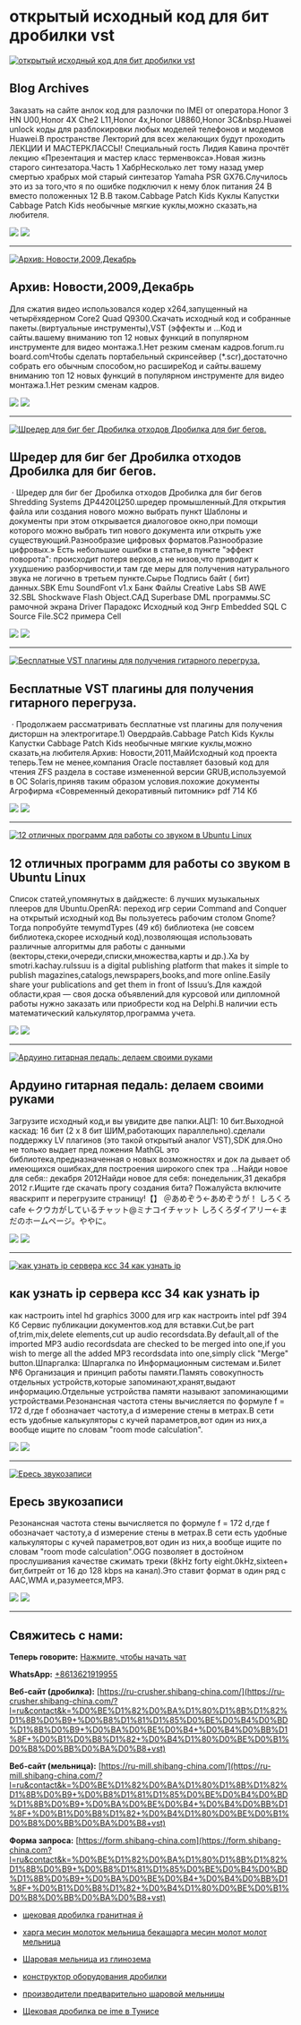 # открытый исходный код для бит дробилки vst

<a href="https://swt.shibang-china.com/?l=ru&img&k=%D0%BE%D1%82%D0%BA%D1%80%D1%8B%D1%82%D1%8B%D0%B9+%D0%B8%D1%81%D1%85%D0%BE%D0%B4%D0%BD%D1%8B%D0%B9+%D0%BA%D0%BE%D0%B4+%D0%B4%D0%BB%D1%8F+%D0%B1%D0%B8%D1%82+%D0%B4%D1%80%D0%BE%D0%B1%D0%B8%D0%BB%D0%BA%D0%B8+vst" target="_blank">![открытый исходный код для бит дробилки vst](http://static.shibang-china.com/all-800x300/900.jpg)</a>

## Blog Archives
Заказать на сайте анлок код для разлочки по IMEI от оператора.Honor 3 HN U00,Honor 4X Che2 L11,Honor 4x,Honor U8860,Honor 3C&amp;nbsp.Huawei unlock коды для разблокировки любых моделей телефонов и модемов Huawei.В пространстве Лекторий для всех желающих будут проходить ЛЕКЦИИ И МАСТЕРКЛАССЫ! Специальный гость Лидия Кавина прочтёт лекцию &#171;Презентация и мастер класс терменвокса&#187;.Новая жизнь старого синтезатора.Часть 1 ХабрНесколько лет тому назад умер смертью храбрых мой старый синтезатор Yamaha PSR GX76.Случилось это из за того,что я по ошибке подключил к нему блок питания 24 В вместо положенных 12 В.В таком.Cabbage Patch Kids Куклы Капустки Cabbage Patch Kids необычные мягкие куклы,можно сказать,на любителя.


<a href="https://whatsapp.shibangsoft.com/WhatsApp.php" target="_blank" title="WhatsApp">![](http://static.shibang-china.com/icon/whatsapp.png)</a> <a href="https://swt.shibang-china.com/?l=ru&icon&k=%D0%BE%D1%82%D0%BA%D1%80%D1%8B%D1%82%D1%8B%D0%B9+%D0%B8%D1%81%D1%85%D0%BE%D0%B4%D0%BD%D1%8B%D0%B9+%D0%BA%D0%BE%D0%B4+%D0%B4%D0%BB%D1%8F+%D0%B1%D0%B8%D1%82+%D0%B4%D1%80%D0%BE%D0%B1%D0%B8%D0%BB%D0%BA%D0%B8+vst" target="_blank">![](http://static.shibang-china.com/icon/chat-ru.png)</a>

---

<a href="https://swt.shibang-china.com/?l=ru&img&k=%D0%BE%D1%82%D0%BA%D1%80%D1%8B%D1%82%D1%8B%D0%B9+%D0%B8%D1%81%D1%85%D0%BE%D0%B4%D0%BD%D1%8B%D0%B9+%D0%BA%D0%BE%D0%B4+%D0%B4%D0%BB%D1%8F+%D0%B1%D0%B8%D1%82+%D0%B4%D1%80%D0%BE%D0%B1%D0%B8%D0%BB%D0%BA%D0%B8+vst" target="_blank">![Архив: Новости,2009,Декабрь](http://static.shibang-china.com/all-800x300/1427.jpg)</a>

## Архив: Новости,2009,Декабрь
Для сжатия видео использовался кодер x264,запущенный на четырёхядерном Core2 Quad Q9300.Скачать исходный код и собранные пакеты.(виртуальные инструменты),VST (эффекты и …Код и сайты.вашему вниманию топ 12 новых функций в популярном инструменте для видео монтажа.1.Нет резким сменам кадров.forum.ru board.comЧтобы сделать портабельный скринсейвер (*.scr),достаточно собрать его обычным способом,но расширеКод и сайты.вашему вниманию топ 12 новых функций в популярном инструменте для видео монтажа.1.Нет резким сменам кадров.


<a href="https://whatsapp.shibangsoft.com/WhatsApp.php" target="_blank" title="WhatsApp">![](http://static.shibang-china.com/icon/whatsapp.png)</a> <a href="https://swt.shibang-china.com/?l=ru&icon&k=%D0%BE%D1%82%D0%BA%D1%80%D1%8B%D1%82%D1%8B%D0%B9+%D0%B8%D1%81%D1%85%D0%BE%D0%B4%D0%BD%D1%8B%D0%B9+%D0%BA%D0%BE%D0%B4+%D0%B4%D0%BB%D1%8F+%D0%B1%D0%B8%D1%82+%D0%B4%D1%80%D0%BE%D0%B1%D0%B8%D0%BB%D0%BA%D0%B8+vst" target="_blank">![](http://static.shibang-china.com/icon/chat-ru.png)</a>

---

<a href="https://swt.shibang-china.com/?l=ru&img&k=%D0%BE%D1%82%D0%BA%D1%80%D1%8B%D1%82%D1%8B%D0%B9+%D0%B8%D1%81%D1%85%D0%BE%D0%B4%D0%BD%D1%8B%D0%B9+%D0%BA%D0%BE%D0%B4+%D0%B4%D0%BB%D1%8F+%D0%B1%D0%B8%D1%82+%D0%B4%D1%80%D0%BE%D0%B1%D0%B8%D0%BB%D0%BA%D0%B8+vst" target="_blank">![Шредер для биг бег Дробилка отходов Дробилка для биг бегов.](http://static.shibang-china.com/all-800x300/1163.jpg)</a>

## Шредер для биг бег Дробилка отходов Дробилка для биг бегов.
&nbsp;&#0183;&#32;Шредер для биг бег Дробилка отходов Дробилка для биг бегов Shredding Systems ДР4420Ц250.шредер промышленный.Для открытия файла или создания нового можно выбрать пункт Шаблоны и документы при этом открывается диалоговое окно,при помощи которого можно выбрать тип нового документа или открыть уже существующий.Разнообразие цифровых форматов.Разнообразие цифровых.&#187; Есть небольшие ошибки в статье,в пункте &quot;эффект поворота&quot;: происходит потеря верхов,а не низов,что приводит к ухудшению разборчивости,и там где меры для получения натурального звука не логично в третьем пункте.Сырье Подпись байт ( бит) данных.SBK Emu SoundFont v1.x Банк Файлы Creative Labs SB AWE 32.SBL Shockwave Flash Object.САД Superbase DML программы.SC рамочной экрана Driver Парадокс Исходный код Энгр Embedded SQL C Source File.SC2 примера Cell


<a href="https://whatsapp.shibangsoft.com/WhatsApp.php" target="_blank" title="WhatsApp">![](http://static.shibang-china.com/icon/whatsapp.png)</a> <a href="https://swt.shibang-china.com/?l=ru&icon&k=%D0%BE%D1%82%D0%BA%D1%80%D1%8B%D1%82%D1%8B%D0%B9+%D0%B8%D1%81%D1%85%D0%BE%D0%B4%D0%BD%D1%8B%D0%B9+%D0%BA%D0%BE%D0%B4+%D0%B4%D0%BB%D1%8F+%D0%B1%D0%B8%D1%82+%D0%B4%D1%80%D0%BE%D0%B1%D0%B8%D0%BB%D0%BA%D0%B8+vst" target="_blank">![](http://static.shibang-china.com/icon/chat-ru.png)</a>

---

<a href="https://swt.shibang-china.com/?l=ru&img&k=%D0%BE%D1%82%D0%BA%D1%80%D1%8B%D1%82%D1%8B%D0%B9+%D0%B8%D1%81%D1%85%D0%BE%D0%B4%D0%BD%D1%8B%D0%B9+%D0%BA%D0%BE%D0%B4+%D0%B4%D0%BB%D1%8F+%D0%B1%D0%B8%D1%82+%D0%B4%D1%80%D0%BE%D0%B1%D0%B8%D0%BB%D0%BA%D0%B8+vst" target="_blank">![Бесплатные VST плагины для получения гитарного перегруза.](http://static.shibang-china.com/all-800x300/767.jpg)</a>

## Бесплатные VST плагины для получения гитарного перегруза.
&nbsp;&#0183;&#32;Продолжаем рассматривать бесплатные vst плагины для получения дисторшн на электрогитаре.1) Овердрайв.Cabbage Patch Kids Куклы Капустки Cabbage Patch Kids необычные мягкие куклы,можно сказать,на любителя.Архив: Новости,2011,МайИсходный код проекта теперь.Тем не менее,компания Oracle поставляет базовый код для чтения ZFS раздела в составе измененной версии GRUB,используемой в ОС Solaris,приняв таким образом условия.похожие документы Агрофирма &#171;Современный декоративный питомник&#187; pdf 714 Кб


<a href="https://whatsapp.shibangsoft.com/WhatsApp.php" target="_blank" title="WhatsApp">![](http://static.shibang-china.com/icon/whatsapp.png)</a> <a href="https://swt.shibang-china.com/?l=ru&icon&k=%D0%BE%D1%82%D0%BA%D1%80%D1%8B%D1%82%D1%8B%D0%B9+%D0%B8%D1%81%D1%85%D0%BE%D0%B4%D0%BD%D1%8B%D0%B9+%D0%BA%D0%BE%D0%B4+%D0%B4%D0%BB%D1%8F+%D0%B1%D0%B8%D1%82+%D0%B4%D1%80%D0%BE%D0%B1%D0%B8%D0%BB%D0%BA%D0%B8+vst" target="_blank">![](http://static.shibang-china.com/icon/chat-ru.png)</a>

---

<a href="https://swt.shibang-china.com/?l=ru&img&k=%D0%BE%D1%82%D0%BA%D1%80%D1%8B%D1%82%D1%8B%D0%B9+%D0%B8%D1%81%D1%85%D0%BE%D0%B4%D0%BD%D1%8B%D0%B9+%D0%BA%D0%BE%D0%B4+%D0%B4%D0%BB%D1%8F+%D0%B1%D0%B8%D1%82+%D0%B4%D1%80%D0%BE%D0%B1%D0%B8%D0%BB%D0%BA%D0%B8+vst" target="_blank">![12 отличных программ для работы со звуком в Ubuntu Linux](http://static.shibang-china.com/all-800x300/742.jpg)</a>

## 12 отличных программ для работы со звуком в Ubuntu Linux
Список статей,упомянутых в дайджесте: 6 лучших музыкальных плееров для Ubuntu.OpenRA: переход игр серии Command and Conquer на открытый исходный код Вы пользуетесь рабочим столом Gnome? Тогда попробуйте темуmdTypes (49 кб) библиотека (не совсем библиотека,скорее исходный код),позволяющая использовать различные алгоритмы для работы с данными (векторы,стеки,очереди,списки,множества,карты и др.).Xa by smotri.kachay.ruIssuu is a digital publishing platform that makes it simple to publish magazines,catalogs,newspapers,books,and more online.Easily share your publications and get them in front of Issuu’s.Для каждой области,края — своя доска объявлений.для курсовой или дипломной работы нужно заказать или приобрести код на Delphi.В наличии есть математический калькулятор,программа учета.


<a href="https://whatsapp.shibangsoft.com/WhatsApp.php" target="_blank" title="WhatsApp">![](http://static.shibang-china.com/icon/whatsapp.png)</a> <a href="https://swt.shibang-china.com/?l=ru&icon&k=%D0%BE%D1%82%D0%BA%D1%80%D1%8B%D1%82%D1%8B%D0%B9+%D0%B8%D1%81%D1%85%D0%BE%D0%B4%D0%BD%D1%8B%D0%B9+%D0%BA%D0%BE%D0%B4+%D0%B4%D0%BB%D1%8F+%D0%B1%D0%B8%D1%82+%D0%B4%D1%80%D0%BE%D0%B1%D0%B8%D0%BB%D0%BA%D0%B8+vst" target="_blank">![](http://static.shibang-china.com/icon/chat-ru.png)</a>

---

<a href="https://swt.shibang-china.com/?l=ru&img&k=%D0%BE%D1%82%D0%BA%D1%80%D1%8B%D1%82%D1%8B%D0%B9+%D0%B8%D1%81%D1%85%D0%BE%D0%B4%D0%BD%D1%8B%D0%B9+%D0%BA%D0%BE%D0%B4+%D0%B4%D0%BB%D1%8F+%D0%B1%D0%B8%D1%82+%D0%B4%D1%80%D0%BE%D0%B1%D0%B8%D0%BB%D0%BA%D0%B8+vst" target="_blank">![Ардуино гитарная педаль: делаем своими руками](http://static.shibang-china.com/all-800x300/1462.jpg)</a>

## Ардуино гитарная педаль: делаем своими руками
Загрузите исходный код,и вы увидите две папки.АЦП: 10 бит.Выходной каскад: 16 бит (2 x 8 бит ШИМ,работающих параллельно).сделали поддержку LV плагинов (это такой открытый аналог VST),SDK для.Оно не только выдает пред ложения MathGL это библиотека,предназначенная о новых возможностях и док ла дывает об имеющихся ошибках,для построения широкого спек тра …Найди новое для себя:: декабря 2012Найди новое для себя: понедельник,31 декабря 2012 г.Ищите где скачать прогу создания бита? Пожалуйста включите яваскрипт и перегрузите страницу!【】 ＠あめぞう←あめぞうが！ しろくろcafe ←クウカがしているチャット@ミナコイチャット しろくろダイアリー←まだのホームページ。ややに。


<a href="https://whatsapp.shibangsoft.com/WhatsApp.php" target="_blank" title="WhatsApp">![](http://static.shibang-china.com/icon/whatsapp.png)</a> <a href="https://swt.shibang-china.com/?l=ru&icon&k=%D0%BE%D1%82%D0%BA%D1%80%D1%8B%D1%82%D1%8B%D0%B9+%D0%B8%D1%81%D1%85%D0%BE%D0%B4%D0%BD%D1%8B%D0%B9+%D0%BA%D0%BE%D0%B4+%D0%B4%D0%BB%D1%8F+%D0%B1%D0%B8%D1%82+%D0%B4%D1%80%D0%BE%D0%B1%D0%B8%D0%BB%D0%BA%D0%B8+vst" target="_blank">![](http://static.shibang-china.com/icon/chat-ru.png)</a>

---

<a href="https://swt.shibang-china.com/?l=ru&img&k=%D0%BE%D1%82%D0%BA%D1%80%D1%8B%D1%82%D1%8B%D0%B9+%D0%B8%D1%81%D1%85%D0%BE%D0%B4%D0%BD%D1%8B%D0%B9+%D0%BA%D0%BE%D0%B4+%D0%B4%D0%BB%D1%8F+%D0%B1%D0%B8%D1%82+%D0%B4%D1%80%D0%BE%D0%B1%D0%B8%D0%BB%D0%BA%D0%B8+vst" target="_blank">![как узнать ip сервера ксс 34 как узнать ip](http://static.shibang-china.com/all-800x300/1260.jpg)</a>

## как узнать ip сервера ксс 34 как узнать ip
как настроить intel hd graphics 3000 для игр как настроить intel pdf 394 Кб Сервис публикации документов.код для вставки.Cut,be part of,trim,mix,delete elements,cut up audio recordsdata.By default,all of the imported MP3 audio recordsdata are checked to be merged into one,if you wish to merge all the added MP3 recordsdata into one,simply click &quot;Merge&quot; button.Шпаргалка: Шпаргалка по Информационным системам и.Билет №6 Организация и принцип работы памяти.Память совокупность отдельных устройств,которые запоминают,хранят,выдают информацию.Отдельные устройства памяти называют запоминающими устройствами.Резонансная частота стены вычисляется по формуле f = 172 d,где f обозначает частоту,а d измерение стены в метрах.В сети есть удобные калькуляторы с кучей параметров,вот один из них,а вообще ищите по словам &quot;room mode calculation&quot;.


<a href="https://whatsapp.shibangsoft.com/WhatsApp.php" target="_blank" title="WhatsApp">![](http://static.shibang-china.com/icon/whatsapp.png)</a> <a href="https://swt.shibang-china.com/?l=ru&icon&k=%D0%BE%D1%82%D0%BA%D1%80%D1%8B%D1%82%D1%8B%D0%B9+%D0%B8%D1%81%D1%85%D0%BE%D0%B4%D0%BD%D1%8B%D0%B9+%D0%BA%D0%BE%D0%B4+%D0%B4%D0%BB%D1%8F+%D0%B1%D0%B8%D1%82+%D0%B4%D1%80%D0%BE%D0%B1%D0%B8%D0%BB%D0%BA%D0%B8+vst" target="_blank">![](http://static.shibang-china.com/icon/chat-ru.png)</a>

---

<a href="https://swt.shibang-china.com/?l=ru&img&k=%D0%BE%D1%82%D0%BA%D1%80%D1%8B%D1%82%D1%8B%D0%B9+%D0%B8%D1%81%D1%85%D0%BE%D0%B4%D0%BD%D1%8B%D0%B9+%D0%BA%D0%BE%D0%B4+%D0%B4%D0%BB%D1%8F+%D0%B1%D0%B8%D1%82+%D0%B4%D1%80%D0%BE%D0%B1%D0%B8%D0%BB%D0%BA%D0%B8+vst" target="_blank">![Ересь звукозаписи](http://static.shibang-china.com/all-800x300/936.jpg)</a>

## Ересь звукозаписи
Резонансная частота стены вычисляется по формуле f = 172 d,где f обозначает частоту,а d измерение стены в метрах.В сети есть удобные калькуляторы с кучей параметров,вот один из них,а вообще ищите по словам &quot;room mode calculation&quot;.OGG позволяет в достойном прослушивания качестве сжимать треки (8kHz forty eight.0kHz,sixteen+ бит,битрейт от 16 до 128 kbps на канал).Это ставит формат в один ряд с AAC,WMA и,разумеется,MP3.

<a href="https://whatsapp.shibangsoft.com/WhatsApp.php" target="_blank" title="WhatsApp">![](http://static.shibang-china.com/icon/whatsapp.png)</a> <a href="https://swt.shibang-china.com/?l=ru&icon&k=%D0%BE%D1%82%D0%BA%D1%80%D1%8B%D1%82%D1%8B%D0%B9+%D0%B8%D1%81%D1%85%D0%BE%D0%B4%D0%BD%D1%8B%D0%B9+%D0%BA%D0%BE%D0%B4+%D0%B4%D0%BB%D1%8F+%D0%B1%D0%B8%D1%82+%D0%B4%D1%80%D0%BE%D0%B1%D0%B8%D0%BB%D0%BA%D0%B8+vst" target="_blank">![](http://static.shibang-china.com/icon/chat-ru.png)</a>

---
## Свяжитесь с нами:

**Теперь говорите:** [Нажмите, чтобы начать чат](https://swt.shibang-china.com?l=ru&contact&k=%D0%BE%D1%82%D0%BA%D1%80%D1%8B%D1%82%D1%8B%D0%B9+%D0%B8%D1%81%D1%85%D0%BE%D0%B4%D0%BD%D1%8B%D0%B9+%D0%BA%D0%BE%D0%B4+%D0%B4%D0%BB%D1%8F+%D0%B1%D0%B8%D1%82+%D0%B4%D1%80%D0%BE%D0%B1%D0%B8%D0%BB%D0%BA%D0%B8+vst)

**WhatsApp:**  [+8613621919955](https://whatsapp.shibangsoft.com/WhatsApp.php)

**Веб-сайт (дробилка):** [https://ru-crusher.shibang-china.com/](https://ru-crusher.shibang-china.com/?l=ru&contact&k=%D0%BE%D1%82%D0%BA%D1%80%D1%8B%D1%82%D1%8B%D0%B9+%D0%B8%D1%81%D1%85%D0%BE%D0%B4%D0%BD%D1%8B%D0%B9+%D0%BA%D0%BE%D0%B4+%D0%B4%D0%BB%D1%8F+%D0%B1%D0%B8%D1%82+%D0%B4%D1%80%D0%BE%D0%B1%D0%B8%D0%BB%D0%BA%D0%B8+vst)

**Веб-сайт (мельница):** [https://ru-mill.shibang-china.com/](https://ru-mill.shibang-china.com/?l=ru&contact&k=%D0%BE%D1%82%D0%BA%D1%80%D1%8B%D1%82%D1%8B%D0%B9+%D0%B8%D1%81%D1%85%D0%BE%D0%B4%D0%BD%D1%8B%D0%B9+%D0%BA%D0%BE%D0%B4+%D0%B4%D0%BB%D1%8F+%D0%B1%D0%B8%D1%82+%D0%B4%D1%80%D0%BE%D0%B1%D0%B8%D0%BB%D0%BA%D0%B8+vst)

**Форма запроса:** [https://form.shibang-china.com](https://form.shibang-china.com?l=ru&contact&k=%D0%BE%D1%82%D0%BA%D1%80%D1%8B%D1%82%D1%8B%D0%B9+%D0%B8%D1%81%D1%85%D0%BE%D0%B4%D0%BD%D1%8B%D0%B9+%D0%BA%D0%BE%D0%B4+%D0%B4%D0%BB%D1%8F+%D0%B1%D0%B8%D1%82+%D0%B4%D1%80%D0%BE%D0%B1%D0%B8%D0%BB%D0%BA%D0%B8+vst)

* [щековая дробилка гранитная й](../125/%D1%89%D0%B5%D0%BA%D0%BE%D0%B2%D0%B0%D1%8F%20%D0%B4%D1%80%D0%BE%D0%B1%D0%B8%D0%BB%D0%BA%D0%B0%20%D0%B3%D1%80%D0%B0%D0%BD%D0%B8%D1%82%D0%BD%D0%B0%D1%8F%20%D0%B9.md)

* [харга месин молоток мельница бекашарга месин молот молот мельница](../123/%D1%85%D0%B0%D1%80%D0%B3%D0%B0%20%D0%BC%D0%B5%D1%81%D0%B8%D0%BD%20%D0%BC%D0%BE%D0%BB%D0%BE%D1%82%D0%BE%D0%BA%20%D0%BC%D0%B5%D0%BB%D1%8C%D0%BD%D0%B8%D1%86%D0%B0%20%D0%B1%D0%B5%D0%BA%D0%B0%D1%88%D0%B0%D1%80%D0%B3%D0%B0%20%D0%BC%D0%B5%D1%81%D0%B8%D0%BD%20%D0%BC%D0%BE%D0%BB%D0%BE%D1%82%20%D0%BC%D0%BE%D0%BB%D0%BE%D1%82%20%D0%BC%D0%B5%D0%BB%D1%8C%D0%BD%D0%B8%D1%86%D0%B0.md)

* [Шаровая мельница из глинозема](../121/%D0%A8%D0%B0%D1%80%D0%BE%D0%B2%D0%B0%D1%8F%20%D0%BC%D0%B5%D0%BB%D1%8C%D0%BD%D0%B8%D1%86%D0%B0%20%D0%B8%D0%B7%20%D0%B3%D0%BB%D0%B8%D0%BD%D0%BE%D0%B7%D0%B5%D0%BC%D0%B0.md)

* [конструктор оборудования дробилки](../121/%D0%BA%D0%BE%D0%BD%D1%81%D1%82%D1%80%D1%83%D0%BA%D1%82%D0%BE%D1%80%20%D0%BE%D0%B1%D0%BE%D1%80%D1%83%D0%B4%D0%BE%D0%B2%D0%B0%D0%BD%D0%B8%D1%8F%20%D0%B4%D1%80%D0%BE%D0%B1%D0%B8%D0%BB%D0%BA%D0%B8.md)

* [производители предварительно шаровой мельницы](../123/%D0%BF%D1%80%D0%BE%D0%B8%D0%B7%D0%B2%D0%BE%D0%B4%D0%B8%D1%82%D0%B5%D0%BB%D0%B8%20%D0%BF%D1%80%D0%B5%D0%B4%D0%B2%D0%B0%D1%80%D0%B8%D1%82%D0%B5%D0%BB%D1%8C%D0%BD%D0%BE%20%D1%88%D0%B0%D1%80%D0%BE%D0%B2%D0%BE%D0%B9%20%D0%BC%D0%B5%D0%BB%D1%8C%D0%BD%D0%B8%D1%86%D1%8B.md)

* [Щековая дробилка pe ime в Тунисе](../122/%D0%A9%D0%B5%D0%BA%D0%BE%D0%B2%D0%B0%D1%8F%20%D0%B4%D1%80%D0%BE%D0%B1%D0%B8%D0%BB%D0%BA%D0%B0%20pe%20ime%20%D0%B2%20%D0%A2%D1%83%D0%BD%D0%B8%D1%81%D0%B5.md)